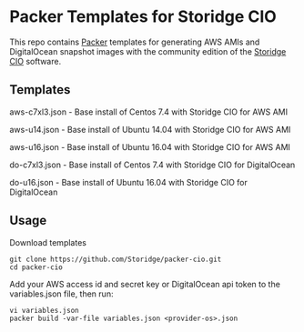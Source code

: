 # Packer Templates for Storidge CIO
This repo contains [Packer](https://www.packer.io/) templates for generating AWS AMIs and DigitalOcean snapshot images with the community edition of the [Storidge CIO](http://storidge.com/docs/) software. 

## Templates

aws-c7xl3.json - Base install of Centos 7.4 with Storidge CIO for AWS AMI

aws-u14.json - Base install of Ubuntu 14.04 with Storidge CIO for AWS AMI

aws-u16.json - Base install of Ubuntu 16.04 with Storidge CIO for AWS AMI

do-c7xl3.json - Base install of Centos 7.4 with Storidge CIO for DigitalOcean

do-u16.json - Base install of Ubuntu 16.04 with Storidge CIO for DigitalOcean

## Usage
Download templates
```
git clone https://github.com/Storidge/packer-cio.git
cd packer-cio
```
Add your AWS access id and secret key or DigitalOcean api token to the variables.json file, then run: 
```
vi variables.json
packer build -var-file variables.json <provider-os>.json
```

